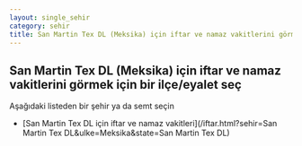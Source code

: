 ```yaml
---
layout: single_sehir
category: sehir
title: San Martin Tex DL (Meksika) için iftar ve namaz vakitlerini görmek için bir ilçe/eyalet seç
---
```



## San Martin Tex DL (Meksika) için iftar ve namaz vakitlerini görmek için bir ilçe/eyalet seç

Aşağıdaki listeden bir şehir ya da semt seçin


* [San Martin Tex DL için iftar ve namaz vakitleri](/iftar.html?sehir=San Martin Tex DL&ulke=Meksika&state=San Martin Tex DL)
